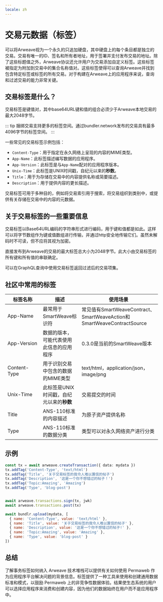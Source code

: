 ```yaml
---
locale: zh
---
```

# 交易元数据（标签）

可以将Arweave视为一个永久的只追加硬盘，其中硬盘上的每个条目都是独立的交易。交易有唯一的ID、签名和所有者地址，用于签署并支付发布交易的地址。除了这些标题值之外，Arweave协议还允许用户为交易添加自定义标签。这些标签被指定为附加到交易中的集合名称值对。这些标签使得可以查询Arweave并找到包含特定标签或标签的所有交易。对于构建在Arweave上的应用程序来说，查询和过滤交易的能力非常关键。

## 交易标签是什么？

交易标签是键值对，其中base64URL键和值的组合必须少于Arweave本地交易的最大2048字节。

::: tip
捆绑交易支持更多的标签空间。通过bundler.network发布的交易具有最多4096字节的标签空间。
:::

一些常见的交易标签示例包括：

* `Content-Type`：用于指定在永久网络上呈现的内容的MIME类型。
* `App-Name`：此标签描述编写数据的应用程序。
* `App-Version`：此标签是与`App-Name`配对的应用程序版本。
* `Unix-Time`：此标签是UNIX时间戳，自纪元以来的**秒数**。
* `Title`：用于为存储在交易中的内容提供名称或简要描述。
* `Description`：用于提供内容的更长描述。

交易标签可用于多种目的，例如将交易索引用于搜索，将交易组织到类别中，或提供有关存储在交易中的内容的元数据。

## 关于交易标签的一些重要信息

交易标签以Base64URL编码的字符串形式进行编码，用于键和值都是如此。这样可以将字节数组作为键或值数组进行传输，并通过http安全地传输它们。虽然未解码时不可读，但不应将其视为加密。

直接发布到Arweave的交易的最大标签总大小为2048字节。此大小由交易标签的所有键和所有值的串联确定。

可以在GraphQL查询中使用交易标签返回过滤后的交易项集。

## 社区中常用的标签

| <div style="width:100px">标签名称</div>  | 描述 | 使用场景 |
| -------- | ----------- | --------- |
| App-Name | 最常用于SmartWeave标识符 | 常见值有SmartWeaveContract、SmartWeaveAction和SmartWeaveContractSource |
| App-Version | 数据的版本，可能代表使用此信息的应用程序 | 0.3.0是当前的SmartWeave版本 |
| Content-Type | 用于识别交易中包含的数据的MIME类型 | text/html，application/json，image/png |
| Unix-Time | 此标签是UNIX时间戳，自纪元以来的**秒数** | 交易提交的时间 |
| Title | ANS-110标准的内容描述 | 为原子资产提供名称 |
| Type | ANS-110标准的数据分类 | 类型可以对永久网络资产进行分类 |

## 示例

<CodeGroup>
  <CodeGroupItem title="arweave">

```ts
const tx = await arweave.createTransaction({ data: mydata })
tx.addTag('Content-Type', 'text/html')
tx.addTag('Title', '关于交易标签的我令人难以置信的帖子')
tx.addTag('Description', '这是一个你不想错过的帖子！')
tx.addTag('Topic:Amazing', 'Amazing')
tx.addTag('Type', 'blog-post')


await arweave.transactions.sign(tx, jwk)
await arweave.transactions.post(tx)
```

  </CodeGroupItem>
  <CodeGroupItem title="@bundlr-network/client">

```js
await bundlr.upload(mydata, [
  { name: 'Content-Type', value: 'text/html' },
  { name: 'Title', value: '关于交易标签的我令人难以置信的帖子' },
  { name: 'Description', value: '这是一个你不想错过的帖子!' },
  { name: 'Topic:Amazing', value: 'Amazing' },
  { name: 'Type', value: 'blog-post' }
])
```

  </CodeGroupItem>
</CodeGroup>

## 总结

了解事务标签如何纳入 Arweave 技术堆栈可以提供有关如何使用 Permaweb 作为应用程序平台解决问题的背景信息。标签提供了一种工具来使用和创建通用数据标准和模式，以鼓励 Permaweb 上的非竞争性数据体验。结果使生态系统的用户可以选择应用程序来消费和创建内容，因为他们的数据始终在用户而不是应用程序中。